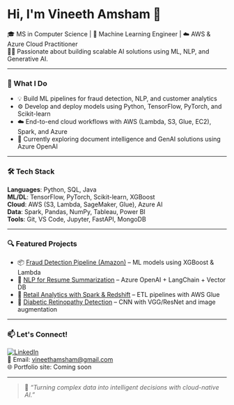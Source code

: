 # Hi, I'm Vineeth Amsham 👋

🎓 MS in Computer Science | 🧠 Machine Learning Engineer | ☁️ AWS & Azure Cloud Practitioner  
👨‍💻 Passionate about building scalable AI solutions using ML, NLP, and Generative AI.

---

### 🚀 What I Do
- 💡 Build ML pipelines for fraud detection, NLP, and customer analytics  
- ⚙️ Develop and deploy models using Python, TensorFlow, PyTorch, and Scikit-learn  
- ☁️ End-to-end cloud workflows with AWS (Lambda, S3, Glue, EC2), Spark, and Azure  
- 🤖 Currently exploring document intelligence and GenAI solutions using Azure OpenAI

---

### 🛠️ Tech Stack
**Languages**: Python, SQL, Java  
**ML/DL**: TensorFlow, PyTorch, Scikit-learn, XGBoost  
**Cloud**: AWS (S3, Lambda, SageMaker, Glue), Azure AI  
**Data**: Spark, Pandas, NumPy, Tableau, Power BI  
**Tools**: Git, VS Code, Jupyter, FastAPI, MongoDB

---

### 🔍 Featured Projects
- 📦 [Fraud Detection Pipeline (Amazon)](https://github.com/Vineethamsham) – ML models using XGBoost & Lambda  
- 🧬 [NLP for Resume Summarization](https://github.com/Vineethamsham) – Azure OpenAI + LangChain + Vector DB  
- 🛒 [Retail Analytics with Spark & Redshift](https://github.com/Vineethamsham) – ETL pipelines with AWS Glue  
- 🧠 [Diabetic Retinopathy Detection](https://github.com/Vineethamsham) – CNN with VGG/ResNet and image augmentation


---

### 📫 Let's Connect!
[![LinkedIn](https://img.shields.io/badge/LinkedIn-Vineeth%20Amsham-blue?logo=linkedin)](https://www.linkedin.com/in/vineeth-amsham)  
📧 Email: vineethamsham@gmail.com  
🌐 Portfolio site: Coming soon

---

> 🔁 *“Turning complex data into intelligent decisions with cloud-native AI.”*

